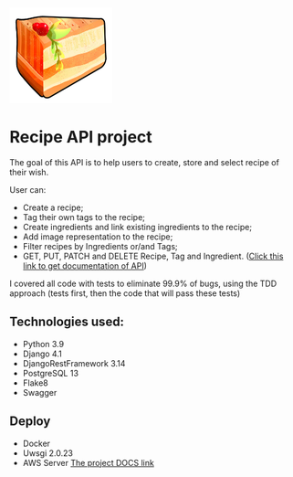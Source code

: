 ![Logo of the recipe project](cake%20(logo).png)

# Recipe API project

The goal of this API is to help users to create, store and select recipe of their wish.

User can:
- Create a recipe;
- Tag their own tags to the recipe;
- Create ingredients and link existing ingredients to the recipe;
- Add image representation to the recipe;
- Filter recipes by Ingredients or/and Tags;
- GET, PUT, PATCH and DELETE Recipe, Tag and Ingredient.
([Click this link to get documentation of API](ec2-16-171-11-29.eu-north-1.compute.amazonaws.com/api/docs))   

I covered all code with tests to eliminate 99.9% of bugs, using the TDD approach (tests first, then the code that will pass these tests)

## Technologies used:

- Python 3.9
- Django 4.1
- DjangoRestFramework 3.14
- PostgreSQL 13
- Flake8
- Swagger 

## Deploy

- Docker
- Uwsgi 2.0.23
- AWS Server
[The project DOCS link](ec2-16-171-11-29.eu-north-1.compute.amazonaws.com/api/docs)
